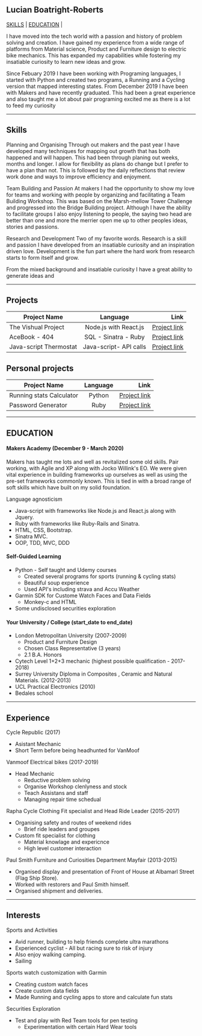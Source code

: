 ## Lucian Boatright-Roberts

[SKILLS](#Skills) | [EDUCATION](#Education) | 


I have moved into the tech world with a passion and history of problem solving and creation. I have gained my experience from a wide range of
platforms from Material science, Product and Furniture design to electric bike mechanics. This has expanded my capabilities while fostering
my insatiable curiosity to learn new ideas and grow.

Since Febuary 2019 I have been working with Programing languages, I started with Python and created two programs, a Running and a Cycling
version that mapped interesting states. From December 2019 I have been with Makers and have recently graduated. This had been a great
experience and also taught me a lot about pair programing excited me as there is a lot to feed my curiosity




<!--  like Computer Added Desgin, Mechanics on bikes both electric and human powered, artist creation and passion for asthetics and presision. Since January 2019 I have been learning Programing languages and the power of programing in the modern world with all its multitude of aplications.
As both a creator and a team worker programing has shown itself to be a profsion...

 I am a keen problem solver with experience in a wide range of areas from Mechanics to materials. I am a very active person with passion and exctiment for what I do.  

 My interestes in programing have ranged from scraping information and data collection to data calculation and collection for Garmin sports devices.  -->
 ***

## Skills

<!-- Consider skills relevent to software development. Then consider your best skills. Pick 2-4 skills and write a short descriptive paragraph for each one. You should demonstrate how capable you are at this skill with examples.


From years of experience solving problems and working with teams and customers I have a high level of comunicative skills. 
Due to many industry jobs I have also learned to work well in teams and leadig teams. This was refined at Univercity Design course and throughout my workig carrea. I am good at aporaching to problems from multiple angles and seeing things in many different ways which has both been very usefull in programing and very intersting as there are some many different wasys to compleat teh same task in codeing. -->

Planning and Organising
Through out makers and the past year I have developed many techniques for mapping out growth that has both happened and will happen. This had
been through planing out weeks, months and longer. I allow for flexibility as plans do change but I prefer to have a plan than not. This is
followed by the daily reflections that review work done and ways to improve efficiency and enjoyment. 

Team Building and Passion
At makers I had the opportunity to show my love for teams and working with people by organizing and facilitating a Team Building Workshop. This was based on the Marsh-mellow Tower Challenge and progressed into the Bridge Building project. Although I have the ability to facilitate groups I also enjoy listening to people, the saying two head are better than one and more the merrier open me up to other peoples ideas, stories and passions. 


Research and Development
Two of my favorite words. Research is a skill and passion I have developed from an insatiable curiosity and an inspiration driven love. Development is the fun part where the hard work from research starts to form itself and grow.

 From the mixed background and insatiable curiosity I have a great ability to generate ideas and

***

## Projects 

| Project Name  | Language      | Link  |
| ------------- |:-------------:| -----:|
| The Vishual Project | Node.js with React.js| [Project link](https://github.com/lucianboatright/Vishualizer-Front-End) |
| AceBook - 404 | SQL - Sinatra - Ruby |   [Project link](https://github.com/lucianboatright/SpaceBnb) |
| Java-script Thermostat | Java-script- API calls |    [Project link](https://github.com/lucianboatright/Thermostat_java) |

## Personal projects 


| Project Name  | Language      | Link  |
| ------------- |:-------------:| -----:|
| Running stats Calculator | Python | [Project link](https://github.com/lucianboatright/Python_Running_app) |
| Password Generator | Ruby |   [Project link](https://github.com/lucianboatright/Pasword_generator) |


***

## EDUCATION

#### Makers Academy (December 9 - March 2020)

Makers has taught me lots and well as revitalized some old skills.
Pair working, with Agile and XP along with Jocko Willink's EO.
We were given vital experience in building frameworks up ourselves as well as using the pre-set frameworks commonly known. This is tied in with a broad range of soft skills which have built on my solid foundation.

Language agnosticism 
- Java-script with frameworks like Node.js and React.js along with Jquery.
- Ruby with frameworks like Ruby-Rails and Sinatra.
- HTML, CSS, Bootstrap.
- Sinatra MVC.
- OOP, TDD, MVC, DDD

#### Self-Guided Learning 
- Python - Self taught and Udemy courses
	- Created several programs for sports (running & cycling stats)
	- Beautiful soup experience
	- Used API's including strava and Accu Weather
- Garmin SDK for Custome Watch Faces and Data Fields
	- Monkey-c and HTML
- Some undisclosed securities exploration 

#### Your University / College (start_date to end_date)

- London Metropolitan University (2007-2009)
	- Product and Furniture Design
	- Chosen Class Representative (3 years)
	- 2.1 B.A. Honors
- Cytech Level 1+2+3 mechanic (highest possible qualification - 2017-2018)
- Surrey University Diploma in Composites , Ceramic and Natural Materials. (2012-2013)
- UCL Practical Electronics (2010)
- Bedales school 

***

## Experience
Cycle Republic (2017)
- Asistant Mechanic
- Short Term before being headhunted for VanMoof

Vanmoof Electrical bikes (2017-2019)
- Head Mechanic
	- Reductive problem solving
	- Organise Workshop clenlyness and stock
	- Teach Assistans and staff 
	- Managing repair time schedual  

Rapha Cycle Clothing Fit specialist and Head Ride Leader (2015-2017)
- Organising safety and routes of weekend rides
	- Brief ride leaders and groupes 
- Custom fit specialist for clothing 
	- Material knowlage and expericnce 
	- High level customer interaction

Paul Smith Furniture and Curiosities Department Mayfair (2013-2015)
- Organised display and presentation of Front of House at Albamarl Street (Flag Ship Store).
- Worked with restorers and Paul Smith himself. 
- Organised shipment and deliveries. 

***

## Interests

Sports and Activities
- Avid runner, building to help friends complete ultra marathons
- Experienced cyclist - All but racing sure to risk of injury
- Also enjoy walking camping.
- Sailing

Sports watch customization with Garmin
- Creating custom watch faces
- Create custom data fields
- Made Running and cycling apps to store and calculate fun stats

Securities Exploration
- Test and play with Red Team tools for pen testing
	- Experimentation with certain Hard Wear tools



